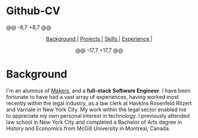 # Github-CV

@@ -8,7 +8,7 @@

<div align="center">


 [Background ](#Background) |
 [Projects ](#projects) |
 [Skills ](#skills) |
 [Experience ](#experience) |

 @@ -17,7 +17,7 @@

 </div>

 # Background

 I'm an alumnus of [Makers](https://makers.tech/), and a **full-stack Software Engineer**. I have been fortunate to have had a vast array of experiences, having worked most recently within the legal industry, as a law clerk at Havkins Rosenfeld Ritzert and Varriale in New York City. My work within the legal sector enabled me to appreciate my own personal interest in technology. I previously attended law school in New York City and completed a Bachelor of Arts degree in History and Economics from McGill University in Montreal, Canada.
